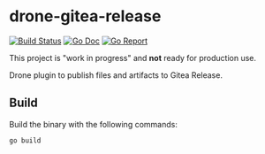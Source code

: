 # drone-gitea-release

[![Build Status](https://docker.jonasfranz.software/api/badges/JonasFranzDEV/drone-gitea-release/status.svg)](https://docker.jonasfranz.software/JonasFranzDEV/drone-gitea-release)
[![Go Doc](https://godoc.org/github.com/JonasFranzDEV/drone-gitea-release?status.svg)](http://godoc.org/github.com/JonasFranzDEV/drone-gitea-release)
[![Go Report](https://goreportcard.com/badge/github.com/JonasFranzDEV/drone-gitea-release)](https://goreportcard.com/report/github.com/JonasFranzDEV/drone-gitea-release)

This project is "work in progress" and **not** ready for production use.

Drone plugin to publish files and artifacts to Gitea Release.

## Build

Build the binary with the following commands:

```
go build
```